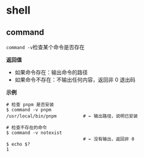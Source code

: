 # shell

## command

`command -v`检查某个命令是否存在

**返回值**
- 如果命令存在：输出命令的路径
- 如果命令不存在：不输出任何内容，返回非 0 退出码

**示例**
```shell
# 检查 pnpm 是否安装
$ command -v pnpm
/usr/local/bin/pnpm          # ← 输出路径，说明已安装

# 检查不存在的命令
$ command -v notexist
                             # ← 没有输出，返回非 0
$ echo $?
1    
```